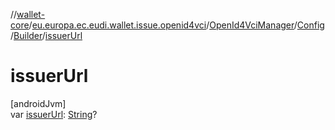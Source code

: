 //[wallet-core](../../../../../index.md)/[eu.europa.ec.eudi.wallet.issue.openid4vci](../../../index.md)/[OpenId4VciManager](../../index.md)/[Config](../index.md)/[Builder](index.md)/[issuerUrl](issuer-url.md)

# issuerUrl

[androidJvm]\
var [issuerUrl](issuer-url.md): [String](https://kotlinlang.org/api/latest/jvm/stdlib/kotlin/-string/index.html)?
